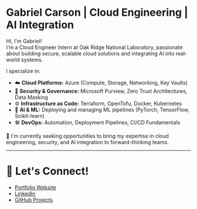 # Gabriel Carson | Cloud Engineering | AI Integration 

Hi, I'm Gabriel!  
I'm a Cloud Engineer Intern at Oak Ridge National Laboratory, passionate about building secure, scalable cloud solutions and integrating AI into real-world systems.

I specialize in:
- ☁️ **Cloud Platforms:** Azure (Compute, Storage, Networking, Key Vaults)
- 🔐 **Security & Governance:** Microsoft Purview, Zero Trust Architectures, Data Masking
- ⚙️ **Infrastructure as Code:** Terraform, OpenTofu, Docker, Kubernetes
- 🦰 **AI & ML:** Deploying and managing ML pipelines (PyTorch, TensorFlow, Scikit-learn)
- 🛠️ **DevOps:** Automation, Deployment Pipelines, CI/CD Fundamentals

🔎 I'm currently seeking opportunities to bring my expertise in cloud engineering, security, and AI integration to forward-thinking teams.

---

# 📢 Let's Connect!
- [Portfolio Website](https://resume-site-puce.vercel.app/)
- [LinkedIn](https://www.linkedin.com/in/gabriel-carson-26b140259/)
- [GitHub Projects](https://github.com/gcarson1)
